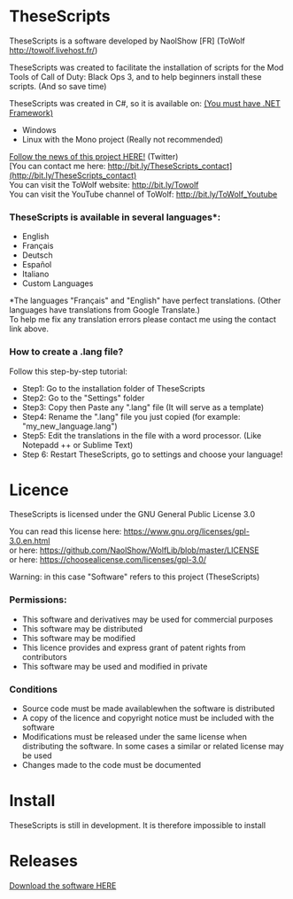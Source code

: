 # TheseScripts
TheseScripts is a software developed by NaolShow [FR] (ToWolf http://towolf.livehost.fr/)

TheseScripts was created to facilitate the installation of scripts for the Mod Tools of Call of Duty: Black Ops 3,
and to help beginners install these scripts. (And so save time)

TheseScripts was created in C#, so it is available on: [(You must have .NET Framework)](https://www.microsoft.com/net/download)
- Windows
- Linux with the Mono project (Really not recommended)                                  
                                                                     
[Follow the news of this project HERE!](https://twitter.com/ToWolfDev) (Twitter)                                  
[You can contact me here: http://bit.ly/TheseScripts_contact](http://bit.ly/TheseScripts_contact)                             
You can visit the ToWolf website: http://bit.ly/Towolf                                                     
You can visit the YouTube channel of ToWolf: http://bit.ly/ToWolf_Youtube         
          
### TheseScripts is available in several languages*:
- English
- Français
- Deutsch
- Español
- Italiano
- Custom Languages
          
*The languages "Français" and "English" have perfect translations. (Other languages have translations from Google Translate.)    
To help me fix any translation errors please contact me using the contact link above.   
      
### How to create a .lang file?                                                                 
                                                                                                      
Follow this step-by-step tutorial:                                                                    
- Step1: Go to the installation folder of TheseScripts                                  
- Step2: Go to the "Settings" folder                                                                    
- Step3: Copy then Paste any ".lang" file (It will serve as a template)                                  
- Step4: Rename the ".lang" file you just copied (for example: "my_new_language.lang")                                  
- Step5: Edit the translations in the file with a word processor. (Like Notepadd ++ or Sublime Text)                                  
- Step 6: Restart TheseScripts, go to settings and choose your language!       
      
# Licence                                         
                                         
TheseScripts is licensed under the GNU General Public License 3.0                                         
                                         
You can read this license here: https://www.gnu.org/licenses/gpl-3.0.en.html                                         
or here: https://github.com/NaolShow/WolfLib/blob/master/LICENSE                                         
or here: https://choosealicense.com/licenses/gpl-3.0/                                         
         
Warning: in this case "Software" refers to this project (TheseScripts)
         
### Permissions:                                                                                  
- This software and derivatives may be used for commercial purposes                                         
- This software may be distributed                                                                                  
- This software may be modified                                         
- This licence provides and express grant of patent rights from contributors                                         
- This software may be used and modified in private                                         
                                         
### Conditions                                         
- Source code must be made availablewhen the software is distributed                                         
- A copy of the licence and copyright notice must be included with the software                                         
- Modifications must be released under the same license when distributing the software. In some cases a similar or related license may be used                                         
- Changes made to the code must be documented                                         
                                         
# Install                                                                                                                              
                                                                                                                  
TheseScripts is still in development. It is therefore impossible to install                                                                                   
# Releases

[Download the software HERE](https://github.com/NaolShow/TheseScripts/releases)
